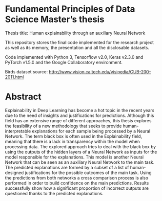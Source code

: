 # Fundamental Principles of Data Science Master’s thesis

Thesis title: Human explainability through an auxiliary Neural Network

This repository stores the final code implemented for the research project as well as its memory, the presentation and all the disclosable datasets.

Code implemented with Python 3, Tensorflow v2.0, Keras v2.3.0 and PyTorch v1.5.0 and the Google Collaboratory environment.

Birds dataset source: http://www.vision.caltech.edu/visipedia/CUB-200-2011.html

# Abstract

Explainability in Deep Learning has become a hot topic in the recent years due to the need of insights and justifications for predictions. Although this field has an extensive range of different approaches, this thesis explores the feasibility of a new methodology that seeks to provide human-interpretable explanations for each sample being processed by a Neural Network. The term black box is often used in the Explainability field, meaning that there is a lack in transparency within the model when processing data. The explored approach tries to deal with the black box by using the outputs of the hidden layers of a Neural Network as inputs for the model responsible for the explanations. This model is another Neural Network that can be seen as an auxiliary Neural Network to the main task. The predicted explanations are formed by a subset of a list of human-designed justifications for the possible outcomes of the main task. Using the predictions from both networks a cross comparison process is also performed in order to build confidence on the main predictions. Results successfully show how a significant proportion of incorrect outputs are questioned thanks to the predicted explanations.
